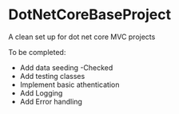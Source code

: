 # DotNetCoreBaseProject
A clean set up for dot net core MVC projects

To be completed:
  - Add data seeding -Checked
  - Add testing classes
  - Implement basic athentication
  - Add Logging
  - Add Error handling
  
